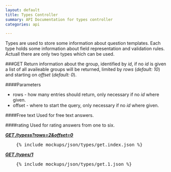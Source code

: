 ```yaml
---
layout: default
title: Types Controller
summary: API Documentation for types controller
categories: api

---
```

Types are used to store some information about question templates.
Each type holds some information about field representation and validation rules.
Actuall there are only two types which can be used.

###GET
Return information about the group, identified by _id_, if no _id_ is given a list of all
availeable groups will be returned, limited by _rows_ (_default: 10_) and starting on _offset_ (_default: 0_).

####Parameters
* rows - how many entries should return, only necessary if no _id_ where given.
* offset - where to start the query, only necessary if no _id_ where given.

####Free text
Used for free text answers.

####rating
Used for rating answers from one to six.

_**[GET /typess?rows=2&offset=0](https://github.com/newLoki/Pollex/blob/gh-pages/_includes/mockups/json/types/get.index.json)**_
<pre class="brush: js">    {% include mockups/json/types/get.index.json %}
</pre>

_**[GET /types/1](https://github.com/newLoki/Pollex/blob/gh-pages/_includes/mockups/json/types/get.1.json)**_
<pre class="brush: js">    {% include mockups/json/types/get.1.json %}
</pre>
